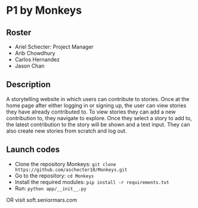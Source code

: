 # P1 by Monkeys

## Roster
* Ariel Schecter: Project Manager
* Arib Chowdhury
* Carlos Hernandez
* Jason Chan
## Description
 A storytelling website in which users can contribute to stories.  Once at the home page after either logging in or signing up, the user can view stories they have already contributed to. To view stories they can add a new contribution to, they navigate to explore. Once they select a story to add to, the latest contribution to the story will be shown and a text input. They can also create new stories from scratch and log out. 
## Launch codes
* Clone the repository Monkeys: `git clone https://github.com/aschecter10/Monkeys.git` 
* Go to the repository: `cd Monkeys`
* Install the required modules: `pip install -r requirements.txt`
* Run: `python app/__init__.py`

OR
visit soft.seniormars.com
